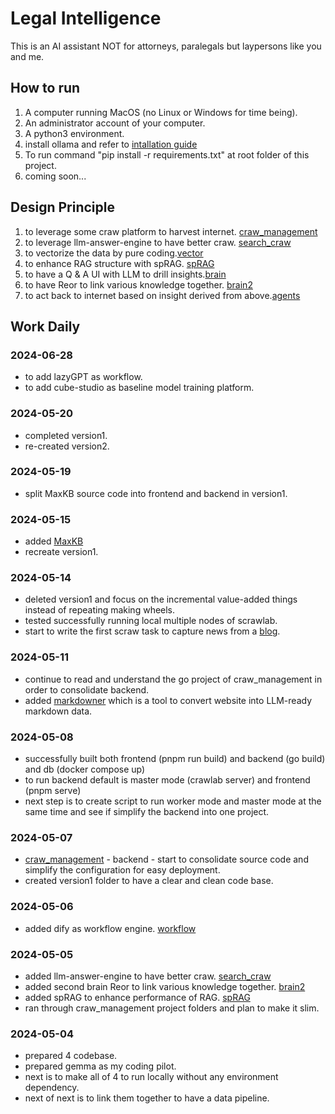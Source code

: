 # Legal Intelligence
This is an AI assistant NOT for attorneys, paralegals but laypersons like you and me.

## How to run
1. A computer running MacOS (no Linux or Windows for time being).
2. An administrator account of your computer.
3. A python3 environment.
4. install ollama and refer to [intallation guide](https://github.com/ollama/ollama)
5. To run command "pip install -r requirements.txt" at root folder of this project.
6. coming soon...

## Design Principle
1. to leverage some craw platform to harvest internet. [craw_management](https://github.com/winnerineast/crawlab)
2. to leverage llm-answer-engine to have better craw. [search_craw](https://github.com/winnerineast/llm-answer-engine.git)
3. to vectorize the data by pure coding.[vector](https://github.com/winnerineast/rag-from-scratch)
4. to enhance RAG structure with spRAG. [spRAG](https://github.com/winnerineast/spRAG.git)
5. to have a Q & A UI with LLM to drill insights.[brain](https://github.com/winnerineast/quivr)
5. to have Reor to link various knowledge together. [brain2](https://github.com/winnerineast/reor.git)
6. to act back to internet based on insight derived from above.[agents](https://github.com/winnerineast/crewAI)

## Work Daily
### 2024-06-28
- to add lazyGPT as workflow.
- to add cube-studio as baseline model training platform.

### 2024-05-20
- completed version1.
- re-created version2.

### 2024-05-19
- split MaxKB source code into frontend and backend in version1.

### 2024-05-15
- added [MaxKB](https://github.com/winnerineast/MaxKB.git)
- recreate version1.

### 2024-05-14
- deleted version1 and focus on the incremental value-added things instead of repeating making wheels.
- tested successfully running local multiple nodes of scrawlab.
- start to write the first scraw task to capture news from a [blog](https://www.jiqizhixin.com/users/27999d5c-8072-4eb7-8f45-f4c1bcc1d0b9).

### 2024-05-11
- continue to read and understand the go project of craw_management in order to consolidate backend.
- added [markdowner](https://github.com/winnerineast/markdowner.git) which is a tool to convert website into LLM-ready markdown data.

### 2024-05-08
- successfully built both frontend (pnpm run build) and backend (go build) and db (docker compose up)
- to run backend default is master mode (crawlab server) and frontend (pnpm serve)
- next step is to create script to run worker mode and master mode at the same time and see if simplify the backend into one project.

### 2024-05-07
- [craw_management](https://github.com/winnerineast/crawlab) - backend - start to consolidate source code and simplify the configuration for easy deployment.
- created version1 folder to have a clear and clean code base.

### 2024-05-06
- added dify as workflow engine. [workflow](https://github.com/winnerineast/dify.git)

### 2024-05-05
- added llm-answer-engine to have better craw. [search_craw](https://github.com/winnerineast/llm-answer-engine.git)
- added second brain Reor to link various knowledge together. [brain2](https://github.com/winnerineast/reor.git)
- added spRAG to enhance performance of RAG. [spRAG](https://github.com/winnerineast/spRAG.git)
- ran through craw_management project folders and plan to make it slim.

### 2024-05-04
- prepared 4 codebase.
- prepared gemma as my coding pilot.
- next is to make all of 4 to run locally without any environment dependency.
- next of next is to link them together to have a data pipeline.